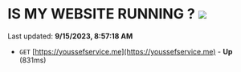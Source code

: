 # IS MY WEBSITE RUNNING ? [![](https://img.shields.io/static/v1?label=Sponsor&message=%E2%9D%A4&logo=GitHub&color=%23fe8e86)](https://github.com/sponsors/<username>)

Last updated: **9/15/2023, 8:57:18 AM**

- `GET` [https://youssefservice.me](https://youssefservice.me) - **Up** (831ms)
